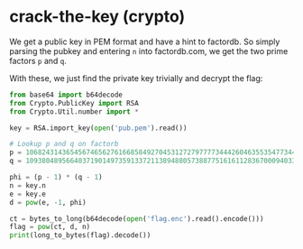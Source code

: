 # crack-the-key (crypto)

We get a public key in PEM format and have a hint to factordb.
So simply parsing the pubkey and entering `n` into factordb.com, we get the two prime factors `p` and `q`.

With these, we just find the private key trivially and decrypt the flag:

```py
from base64 import b64decode
from Crypto.PublicKey import RSA
from Crypto.Util.number import *

key = RSA.import_key(open('pub.pem').read())

# Lookup p and q on factorb
p = 106824314365456746562761668584927045312727977773444260463553547734415788806571
q = 109380489566403719014973591337211389488057388775161611283670009403393352513149

phi = (p - 1) * (q - 1)
n = key.n
e = key.e
d = pow(e, -1, phi)

ct = bytes_to_long(b64decode(open('flag.enc').read().encode()))
flag = pow(ct, d, n)
print(long_to_bytes(flag).decode())
```
